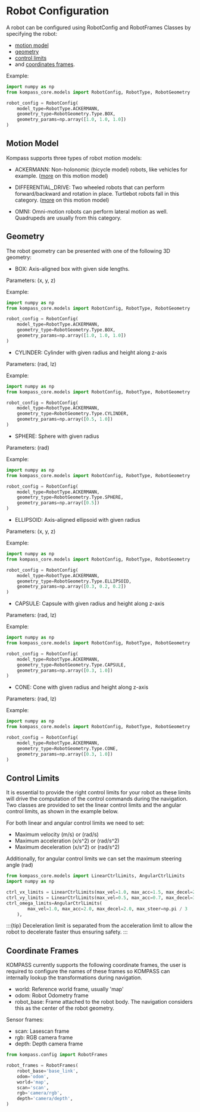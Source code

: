 # Robot Configuration

A robot can be configured using RobotConfig and RobotFrames Classes by specifying the robot:
- [motion model](#motion-model)
- [geometry](#geometry)
- [control limits](#control-limits)
- and [coordinates frames](#coordinate-frames).

Example:

```python
import numpy as np
from kompass_core.models import RobotConfig, RobotType, RobotGeometry

robot_config = RobotConfig(
    model_type=RobotType.ACKERMANN,
    geometry_type=RobotGeometry.Type.BOX,
    geometry_params=np.array([1.0, 1.0, 1.0])
)
```

## Motion Model

Kompass supports three types of robot motion models:

- ACKERMANN: Non-holonomic (bicycle model) robots, like vehicles for example. ([more](https://en.wikipedia.org/wiki/Ackermann_steering_geometry) on this motion model)

- DIFFERENTIAL_DRIVE: Two wheeled robots that can perform forward/backward and rotation in place. Turtlebot robots fall in this category. ([more](https://www.cs.columbia.edu/~allen/F17/NOTES/icckinematics.pdf) on this motion model)

- OMNI: Omni-motion robots can perform lateral motion as well. Quadrupeds are usually from this category.


## Geometry

The robot geometry can be presented with one of the following 3D geometry:

- BOX: Axis-aligned box with given side lengths.

Parameters: (x, y, z)

Example:

```python
import numpy as np
from kompass_core.models import RobotConfig, RobotType, RobotGeometry

robot_config = RobotConfig(
    model_type=RobotType.ACKERMANN,
    geometry_type=RobotGeometry.Type.BOX,
    geometry_params=np.array([1.0, 1.0, 1.0])
)
```
- CYLINDER: Cylinder with given radius and height along z-axis

Parameters: (rad, lz)

Example:

```python
import numpy as np
from kompass_core.models import RobotConfig, RobotType, RobotGeometry

robot_config = RobotConfig(
    model_type=RobotType.ACKERMANN,
    geometry_type=RobotGeometry.Type.CYLINDER,
    geometry_params=np.array([0.5, 1.0])
)
```

- SPHERE: Sphere with given radius

Parameters: (rad)

Example:

```python
import numpy as np
from kompass_core.models import RobotConfig, RobotType, RobotGeometry

robot_config = RobotConfig(
    model_type=RobotType.ACKERMANN,
    geometry_type=RobotGeometry.Type.SPHERE,
    geometry_params=np.array([0.5])
)
```

- ELLIPSOID: Axis-aligned ellipsoid with given radius

Parameters: (x, y, z)

Example:

```python
import numpy as np
from kompass_core.models import RobotConfig, RobotType, RobotGeometry

robot_config = RobotConfig(
    model_type=RobotType.ACKERMANN,
    geometry_type=RobotGeometry.Type.ELLIPSOID,
    geometry_params=np.array([0.3, 0.2, 0.2])
)
```

- CAPSULE: Capsule with given radius and height along z-axis

Parameters: (rad, lz)

Example:

```python
import numpy as np
from kompass_core.models import RobotConfig, RobotType, RobotGeometry

robot_config = RobotConfig(
    model_type=RobotType.ACKERMANN,
    geometry_type=RobotGeometry.Type.CAPSULE,
    geometry_params=np.array([0.3, 1.0])
)
```

- CONE: Cone with given radius and height along z-axis

Parameters: (rad, lz)

Example:

```python
import numpy as np
from kompass_core.models import RobotConfig, RobotType, RobotGeometry

robot_config = RobotConfig(
    model_type=RobotType.ACKERMANN,
    geometry_type=RobotGeometry.Type.CONE,
    geometry_params=np.array([0.3, 1.0])
)
```

## Control Limits

It is essential to provide the right control limits for your robot as these limits will drive the computation of the control commands during the navigation. Two classes are provided to set the linear control limits and the angular control limits, as shown in the example below.

For both linear and angular control limits we need to set:

- Maximum velocity (m/s) or (rad/s)
- Maximum acceleration (x/s^2) or (rad/s^2)
- Maximum deceleration (x/s^2) or (rad/s^2)

Additionally, for angular control limits we can set the maximum steering angle (rad)

```python
from kompass_core.models import LinearCtrlLimits, AngularCtrlLimits
import numpy as np

ctrl_vx_limits = LinearCtrlLimits(max_vel=1.0, max_acc=1.5, max_decel=2.5)
ctrl_vy_limits = LinearCtrlLimits(max_vel=0.5, max_acc=0.7, max_decel=3.5)
ctrl_omega_limits=AngularCtrlLimits(
        max_vel=1.0, max_acc=2.0, max_decel=2.0, max_steer=np.pi / 3
    ),

```
:::{tip} Deceleration limit is separated from the acceleration limit to allow the robot to decelerate faster thus ensuring safety.
:::

## Coordinate Frames

KOMPASS currently supports the following coordinate frames, the user is required to configure the names of these frames so KOMPASS can internally lookup the transformations during navigation.

- world: Reference world frame, usually 'map'
- odom: Robot Odometry frame
- robot_base: Frame attached to the robot body. The navigation considers this as the center of the robot geometry.

Sensor frames:
- scan: Lasescan frame
- rgb: RGB camera frame
- depth: Depth camera frame

```python
from kompass.config import RobotFrames

robot_frames = RobotFrames(
    robot_base='base_link',
    odom='odom',
    world='map',
    scan='scan',
    rgb='camera/rgb',
    depth='camera/depth',
)

```
